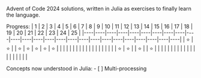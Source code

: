 Advent of Code 2024 solutions, written in Julia as exercises to finally learn the language.

Progress:
| 1  | 2  | 3  | 4  | 5  | 6  | 7  | 8  | 9  | 10 | 11 | 12 | 13 | 14 | 15 | 16 | 17 | 18 | 19 | 20 | 21 | 22 | 23 | 24 | 25 |
|----|----|----|----|----|----|----|----|----|----|----|----|----|----|----|----|----|----|----|----|----|----|----|----|----|
| ⭐️  | ⭐️  |    | ⭐️  | ⭐️  | ⭐️  | ⭐️  | ⭐️  |    |    |    |    |    |    |    |    |    |    |    |    |    |    |    |    |    |
| ⭐️  | ⭐️  |    | ⭐️  |    | ⭐️  |    |    |    |    |    |    |    |    |    |    |    |    |    |    |    |    |    |    |    |


Concepts now understood in Julia:
    - [ ] Multi-processing
